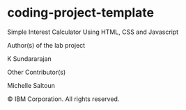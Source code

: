 # coding-project-template

Simple Interest Calculator Using HTML, CSS and Javascript


Author(s) of the lab project

K Sundararajan

Other Contributor(s)

Michelle Saltoun

© IBM Corporation. All rights reserved.
